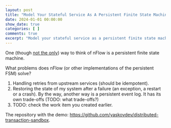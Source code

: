 ```yaml
---
layout: post
title: "Model Your Stateful Service As A Persistent Finite State Machine"
date: 2024-01-01 00:00:00
show_date: true
categories: [ ]
comments: true
excerpt: "Model your stateful service as a persistent finite state machine."
---
```


One (though [not the only](https://github.com/NitorCreations/nflow)) way to think of nFlow is a persistent finite state machine.

What problems does nFlow (or other implementations of the persistent FSM) solve?

1. Handling retries from upstream services (should be idempotent).
2. Restoring the state of my system after a failure (an exception, a restart or a crash). By the way, another way is a persistent event log. It has its own trade-offs (TODO: what trade-offs?)
3. TODO: check the work item you created earlier.

The repository with the demo: https://github.com/yaskovdev/distributed-transaction-sandbox.

